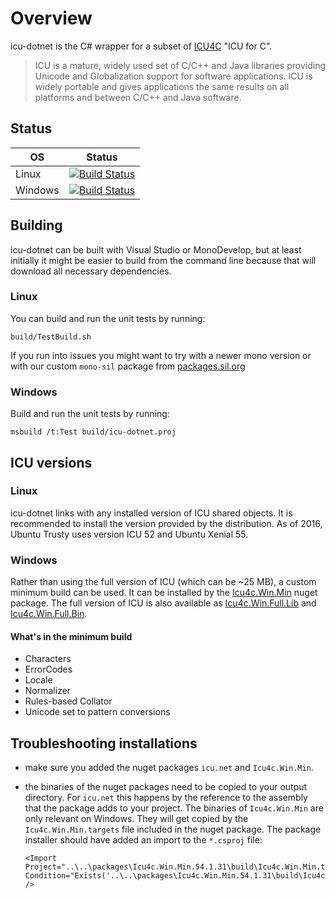 Overview
========
icu-dotnet is the C# wrapper for a subset of [ICU4C](http://site.icu-project.org/home#TOC-What-is-ICU-) "ICU for C".
>ICU is a mature, widely used set of C/C++ and Java libraries providing Unicode and Globalization support for software applications. ICU is widely portable and gives applications the same results on all platforms and between C/C++ and Java software.

## Status

| OS      | Status |
| ------- | ------ |
| Linux   | [![Build Status](https://jenkins.lsdev.sil.org/view/Icu/view/All/job/IcuDotNet-Linux-any-master-release/badge/icon)](https://jenkins.lsdev.sil.org/view/Icu/view/All/job/IcuDotNet-Linux-any-master-release/) |
| Windows | [![Build Status](https://jenkins.lsdev.sil.org/view/Icu/view/All/job/IcuDotNet-Win-any-master-release/badge/icon)](https://jenkins.lsdev.sil.org/view/Icu/view/All/job/IcuDotNet-Win-any-master-release/) |

## Building

icu-dotnet can be built with Visual Studio or MonoDevelop, but at least initially it might be
easier to build from the command line because that will download all necessary dependencies.

### Linux

You can build and run the unit tests by running:

    build/TestBuild.sh

If you run into issues you might want to try with a newer mono version or with our custom `mono-sil` package from [packages.sil.org](http://packages.sil.org/)

### Windows

Build and run the unit tests by running:

    msbuild /t:Test build/icu-dotnet.proj

## ICU versions

### Linux
icu-dotnet links with any installed version of ICU shared objects. It is recommended to install the version provided by the distribution.  As of 2016, Ubuntu Trusty uses version ICU 52 and Ubuntu Xenial 55.

### Windows

Rather than using the full version of ICU (which can be ~25 MB), a custom minimum
build can be used. It can be installed by the
[Icu4c.Win.Min](https://www.nuget.org/packages/Icu4c.Win.Min/) nuget package.
The full version of ICU is also available as
[Icu4c.Win.Full.Lib](https://www.nuget.org/packages/Icu4c.Win.Full.Lib/) and
[Icu4c.Win.Full.Bin](https://www.nuget.org/packages/Icu4c.Win.Full.Bin/).

#### What's in the minimum build
- Characters
- ErrorCodes
- Locale
- Normalizer
- Rules-based Collator
- Unicode set to pattern conversions

## Troubleshooting installations

 - make sure you added the nuget packages `icu.net` and `Icu4c.Win.Min`.
 - the binaries of the nuget packages need to be copied to your output directory.
   For `icu.net` this happens by the reference to the assembly that the package
   adds to your project. The binaries of `Icu4c.Win.Min` are only relevant on
   Windows. They will get copied by the `Icu4c.Win.Min.targets` file included
   in the nuget package. The package installer should have added an import to
   the `*.csproj` file:

       <Import Project="..\..\packages\Icu4c.Win.Min.54.1.31\build\Icu4c.Win.Min.targets" Condition="Exists('..\..\packages\Icu4c.Win.Min.54.1.31\build\Icu4c.Win.Min.targets')" />